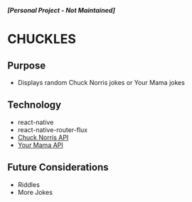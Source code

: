 _**[Personal Project - Not Maintained]**_

# CHUCKLES

## Purpose
* Displays random Chuck Norris jokes or Your Mama jokes

## Technology
* react-native
* react-native-router-flux
* [Chuck Norris API](https://api.chucknorris.io/)
* [Your Mama API](http://yomomma.info/)

## Future Considerations
* Riddles
* More Jokes
